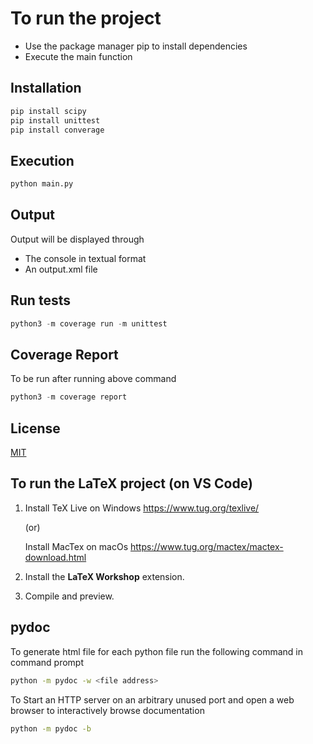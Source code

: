 # To run the project
- Use the package manager pip to install dependencies
- Execute the main function

## Installation

```bash
pip install scipy
pip install unittest
pip install converage
```

## Execution

```python
python main.py
```
## Output

Output will be displayed through
- The console in textual format
- An output.xml file

## Run tests
```python
python3 -m coverage run -m unittest
```

## Coverage Report 
To be run after running above command 
```python
python3 -m coverage report
```

## License

[MIT](https://choosealicense.com/licenses/mit/)


## To run the LaTeX project (on VS Code)

1) Install TeX Live on Windows
    https://www.tug.org/texlive/
    
    (or)
    
   Install MacTex on macOs
    https://www.tug.org/mactex/mactex-download.html
    
 2) Install the __LaTeX Workshop__ extension.
 
 3) Compile and preview.

## pydoc
To generate html file for each python file run the following command in command prompt
```bash
python -m pydoc -w <file address>
```
To Start an HTTP server on an arbitrary unused port and open a web browser to interactively browse documentation
```bash
python -m pydoc -b
```
